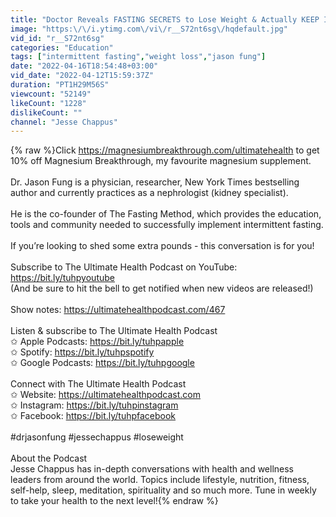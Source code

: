 ```yaml
---
title: "Doctor Reveals FASTING SECRETS to Lose Weight & Actually KEEP IT OFF! | Dr. Jason Fung"
image: "https:\/\/i.ytimg.com\/vi\/r__S72nt6sg\/hqdefault.jpg"
vid_id: "r__S72nt6sg"
categories: "Education"
tags: ["intermittent fasting","weight loss","jason fung"]
date: "2022-04-16T18:54:48+03:00"
vid_date: "2022-04-12T15:59:37Z"
duration: "PT1H29M56S"
viewcount: "52149"
likeCount: "1228"
dislikeCount: ""
channel: "Jesse Chappus"
---
```

{% raw %}Click <a rel="nofollow" target="blank" href="https://magnesiumbreakthrough.com/ultimatehealth">https://magnesiumbreakthrough.com/ultimatehealth</a> to get 10% off Magnesium Breakthrough, my favourite magnesium supplement.<br /><br />Dr. Jason Fung is a physician, researcher, New York Times bestselling author and currently practices as a nephrologist (kidney specialist).<br /><br />He is the co-founder of The Fasting Method, which provides the education, tools and community needed to successfully implement intermittent fasting.<br /><br />If you’re looking to shed some extra pounds - this conversation is for you!<br /><br />Subscribe to The Ultimate Health Podcast on YouTube: <a rel="nofollow" target="blank" href="https://bit.ly/tuhpyoutube">https://bit.ly/tuhpyoutube</a><br />(And be sure to hit the bell to get notified when new videos are released!)<br /><br />Show notes: <a rel="nofollow" target="blank" href="https://ultimatehealthpodcast.com/467">https://ultimatehealthpodcast.com/467</a><br /><br />Listen &amp; subscribe to The Ultimate Health Podcast<br />✩ Apple Podcasts: <a rel="nofollow" target="blank" href="https://bit.ly/tuhpapple">https://bit.ly/tuhpapple</a><br />✩ Spotify: <a rel="nofollow" target="blank" href="https://bit.ly/tuhpspotify">https://bit.ly/tuhpspotify</a><br />✩ Google Podcasts: <a rel="nofollow" target="blank" href="https://bit.ly/tuhpgoogle">https://bit.ly/tuhpgoogle</a><br /><br />Connect with The Ultimate Health Podcast<br />✩ Website: <a rel="nofollow" target="blank" href="https://ultimatehealthpodcast.com">https://ultimatehealthpodcast.com</a><br />✩ Instagram: <a rel="nofollow" target="blank" href="https://bit.ly/tuhpinstagram">https://bit.ly/tuhpinstagram</a><br />✩ Facebook: <a rel="nofollow" target="blank" href="https://bit.ly/tuhpfacebook">https://bit.ly/tuhpfacebook</a><br /><br />#drjasonfung #jessechappus #loseweight<br /><br />About the Podcast<br />Jesse Chappus has in-depth conversations with health and wellness leaders from around the world. Topics include lifestyle, nutrition, fitness, self-help, sleep, meditation, spirituality and so much more. Tune in weekly to take your health to the next level!{% endraw %}
